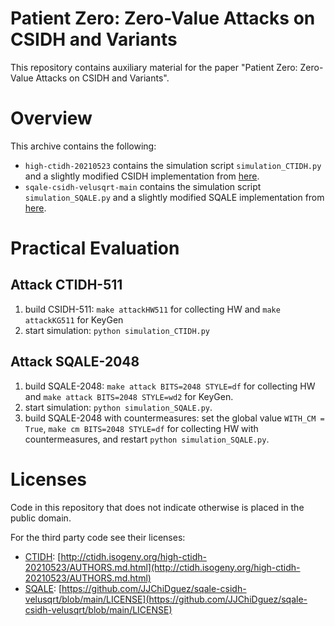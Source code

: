 # Patient Zero: Zero-Value Attacks on CSIDH and Variants

This repository contains auxiliary material for the paper "Patient Zero: Zero-Value Attacks on CSIDH and Variants".

# Overview

This archive contains the following:

- `high-ctidh-20210523` contains the simulation script `simulation_CTIDH.py` and a slightly modified CSIDH implementation from [here](http://ctidh.isogeny.org/software.html).
- `sqale-csidh-velusqrt-main` contains the simulation script `simulation_SQALE.py` and a slightly modified SQALE implementation from [here](https://github.com/JJChiDguez/sqale-csidh-velusqrt).

# Practical Evaluation

## Attack CTIDH-511
1. build CSIDH-511: ```make attackHW511``` for collecting HW and ```make attackKG511``` for KeyGen
2. start simulation: ```python simulation_CTIDH.py```

## Attack SQALE-2048
1. build SQALE-2048: ```make attack BITS=2048 STYLE=df``` for collecting HW and ```make attack BITS=2048 STYLE=wd2``` for KeyGen.
2. start simulation: ```python simulation_SQALE.py```.
3. build SQALE-2048 with countermeasures: set the global value ```WITH_CM = True```, ```make cm BITS=2048 STYLE=df``` for collecting HW with countermeasures, and restart ```python simulation_SQALE.py```.



# Licenses

Code in this repository that does not indicate otherwise is placed in the public domain.

For the third party code see their licenses:

- [CTIDH](http://ctidh.isogeny.org/): [http://ctidh.isogeny.org/high-ctidh-20210523/AUTHORS.md.html](http://ctidh.isogeny.org/high-ctidh-20210523/AUTHORS.md.html)
- [SQALE](https://github.com/JJChiDguez/sqale-csidh-velusqrt): [https://github.com/JJChiDguez/sqale-csidh-velusqrt/blob/main/LICENSE](https://github.com/JJChiDguez/sqale-csidh-velusqrt/blob/main/LICENSE)
